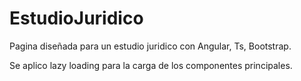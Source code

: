 # EstudioJuridico

Pagina diseñada para un estudio juridico con Angular, Ts, Bootstrap.

Se aplico lazy loading para la carga de los componentes principales.



